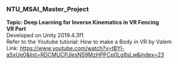### NTU_MSAI_Master_Project
**Topic: Deep Learning for Inverse Kinematics in VR Fencing**</br>
**VR Part**</br>
Developed on Unity 2019.4.3f1</br>
Refer to the Youtube tutorial: How to make a Body in VR by Valem</br>
Link: https://www.youtube.com/watch?v=tBYl-aSxUe0&list=RDCMUCPJlesN59MzHPPCp0Lg8sLw&index=23</br>
